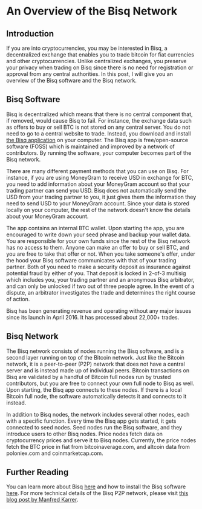# An Overview of the Bisq Network

## Introduction
If you are into cryptocurrencies, you may be interested in Bisq, a decentralized exchange that enables you to trade bitcoin for fiat currencies and other cryptocurrencies. Unlike centralized exchanges, you preserve your privacy when trading on Bisq since there is no need for registration or approval from any central authorities. In this post, I will give you an overview of the Bisq software and the Bisq network. 

## Bisq Software
Bisq is decentralized which means that there is no central component that, if removed, would cause Bisq to fail. For instance, the exchange data such as offers to buy or sell BTC is not stored on any central server. You do not need to go to a central website to trade. Instead, you download and install [the Bisq application](https://bisq.network/downloads/) on your computer. The Bisq app is free/open-source software (FOSS) which is maintained and improved by a network of contributors. By running the software, your computer becomes part of the Bisq network. 

There are many different payment methods that you can use on Bisq. For instance, if you are using MoneyGram to receive USD in exchange for BTC, you need to add information about your MoneyGram account so that your trading partner can send you USD. Bisq does not automatically send the USD from your trading partner to you, it just gives them the information they need to send USD to your MoneyGram account. Since your data is stored locally on your computer, the rest of the network doesn't know the details about your MoneyGram account.

The app contains an internal BTC wallet. Upon starting the app, you are encouraged to write down your seed phrase and backup your wallet data. You are responsible for your own funds since the rest of the Bisq network has no access to them. Anyone can make an offer to buy or sell BTC, and you are free to take that offer or not. When you take someone's offer, under the hood your Bisq software communicates with that of your trading partner. Both of you need to make a security deposit as insurance against potential fraud by either of you. That deposit is locked in 2-of-3 multisig which includes you, your trading partner and an anonymous Bisq arbitrator, and can only be unlocked if two out of three people agree. In the event of a dispute, an arbitrator investigates the trade and determines the right course of action.   

Bisq has been generating revenue and operating without any major issues since its launch in April 2016. It has processed about 22,000+ trades.

## Bisq Network
The Bisq network consists of nodes running the Bisq software, and is a second layer running on top of the Bitcoin network. Just like the Bitcoin network, it is a peer-to-peer (P2P) network that does not have a central server and is instead made up of individual peers. Bitcoin transactions on Bisq are validated by a handful of Bitcoin full nodes run by trusted contributors, but you are free to connect your own full node to Bisq as well. Upon starting, the Bisq app connects to these nodes. If there is a local Bitcoin full node, the software automatically detects it and connects to it instead. 

In addition to Bisq nodes, the network includes several other nodes, each with a specific function. Every time the Bisq app gets started, it gets connected to seed nodes. Seed nodes run the Bisq software, and they introduce users to other Bisq nodes. Price nodes fetch data on cryptocurrency prices and serve it to Bisq nodes. Currently, the price nodes fetch the BTC price in fiat from bitcoinaverage.com, and altcoin data from poloniex.com and coinmarketcap.com.

## Further Reading
You can learn more about Bisq [here](https://docs.bisq.network/intro.html) and how to install the Bisq software [here](https://docs.bisq.network/getting-started.html).
For more technical details of the Bisq P2P network, please visit [this blog post by Manfred Karrer](https://bisq.network/blog/new-p2p-network/).
